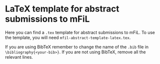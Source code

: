 # LaTeX template for abstract submissions to mFiL

Here you can find a `.tex` template for abstract submissions to mFiL.
To use the template, you will need `mfil-abstract-template-latex.tex`.

If you are using BibTeX remember to change the name of the `.bib` file in `\bibliography{<your-bib>}`.
If you are not using BibTeX, remove all the relevant lines.
